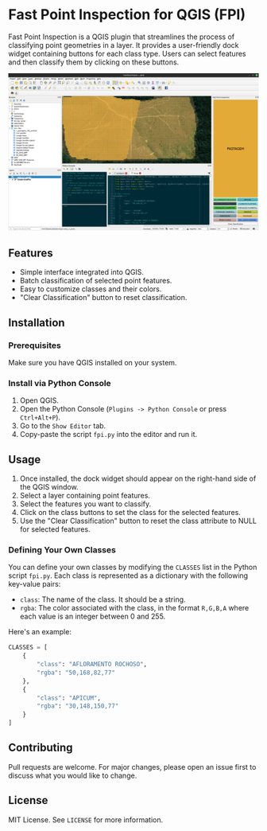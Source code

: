 # Fast Point Inspection for QGIS (FPI)

Fast Point Inspection is a QGIS plugin that streamlines the process of classifying point geometries in a layer. It provides a user-friendly dock widget containing buttons for each class type. Users can select features and then classify them by clicking on these buttons.

![Fast Point Inspection Interface](./script.png)


## Features
- Simple interface integrated into QGIS.
- Batch classification of selected point features.
- Easy to customize classes and their colors.
- "Clear Classification" button to reset classification.

## Installation
### Prerequisites
Make sure you have QGIS installed on your system.

### Install via Python Console
1. Open QGIS.
2. Open the Python Console (`Plugins -> Python Console` or press `Ctrl+Alt+P`).
3. Go to the `Show Editor` tab.
4. Copy-paste the script `fpi.py` into the editor and run it.

## Usage
1. Once installed, the dock widget should appear on the right-hand side of the QGIS window.
2. Select a layer containing point features.
3. Select the features you want to classify.
4. Click on the class buttons to set the class for the selected features.
5. Use the "Clear Classification" button to reset the class attribute to NULL for selected features.


### Defining Your Own Classes
You can define your own classes by modifying the `CLASSES` list in the Python script `fpi.py`. Each class is represented as a dictionary with the following key-value pairs:

- `class`: The name of the class. It should be a string.
- `rgba`: The color associated with the class, in the format `R,G,B,A` where each value is an integer between 0 and 255.

Here's an example:

```python
CLASSES = [
    {
        "class": "AFLORAMENTO ROCHOSO",
        "rgba": "50,168,82,77"
    },
    {
        "class": "APICUM",
        "rgba": "30,148,150,77"
    }
]
```

## Contributing
Pull requests are welcome. For major changes, please open an issue first to discuss what you would like to change.

## License
MIT License. See `LICENSE` for more information.
